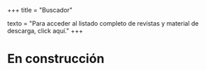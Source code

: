 +++
title = "Buscador"

texto = "Para acceder al listado completo de revistas y material de descarga, click aquí."
+++

# En construcción